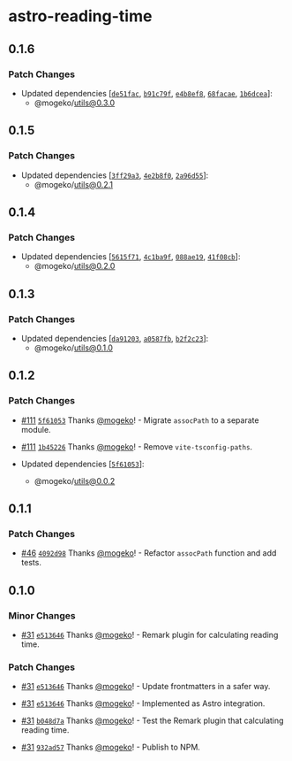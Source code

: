 # astro-reading-time

## 0.1.6

### Patch Changes

- Updated dependencies [[`de51fac`](https://github.com/mogeko/mogeko/commit/de51fac1fe35581b235f2ccf077ee59ec34fcf24), [`b91c79f`](https://github.com/mogeko/mogeko/commit/b91c79f375abe0e5c1dcd71bd2be7a2c6585918c), [`e4b8ef8`](https://github.com/mogeko/mogeko/commit/e4b8ef8ec1861f68ca766c6343796005f111ebc6), [`68facae`](https://github.com/mogeko/mogeko/commit/68facae494239a29a1410236a764c6e8fddccb16), [`1b6dcea`](https://github.com/mogeko/mogeko/commit/1b6dceaeda531ae92c3c5200cdbb60044ba8dbda)]:
  - @mogeko/utils@0.3.0

## 0.1.5

### Patch Changes

- Updated dependencies [[`3ff29a3`](https://github.com/mogeko/mogeko/commit/3ff29a381b5c2c4050ba5b8cacdbef7a41ec02a2), [`4e2b8f0`](https://github.com/mogeko/mogeko/commit/4e2b8f038ffe32e0858750ec2459756690f7e13e), [`2a96d55`](https://github.com/mogeko/mogeko/commit/2a96d55e010c5bd9239af369a8e1b31179476104)]:
  - @mogeko/utils@0.2.1

## 0.1.4

### Patch Changes

- Updated dependencies [[`5615f71`](https://github.com/mogeko/mogeko/commit/5615f71f4886068b5720c5d2ed4ddc7b9add7f9d), [`4c1ba9f`](https://github.com/mogeko/mogeko/commit/4c1ba9f5b0325f9071ad5d978be65c5399632eae), [`088ae19`](https://github.com/mogeko/mogeko/commit/088ae19dbc91d0f90ef4e16f423cf34c40011b2c), [`41f08cb`](https://github.com/mogeko/mogeko/commit/41f08cb392a0014023df5911bfabe843a9604f78)]:
  - @mogeko/utils@0.2.0

## 0.1.3

### Patch Changes

- Updated dependencies [[`da91203`](https://github.com/mogeko/mogeko/commit/da912038857daffebce42611b74783623a9013ba), [`a0587fb`](https://github.com/mogeko/mogeko/commit/a0587fb8552cf21426ce1d7588dca332e85e8165), [`b2f2c23`](https://github.com/mogeko/mogeko/commit/b2f2c2302d4dffc0aa7d2558282015d8f56f4373)]:
  - @mogeko/utils@0.1.0

## 0.1.2

### Patch Changes

- [#111](https://github.com/mogeko/mogeko/pull/111) [`5f61053`](https://github.com/mogeko/mogeko/commit/5f610536e25386f4ec8257f94186032f6cebf08f) Thanks [@mogeko](https://github.com/mogeko)! - Migrate `assocPath` to a separate module.

- [#111](https://github.com/mogeko/mogeko/pull/111) [`1b45226`](https://github.com/mogeko/mogeko/commit/1b45226dcce64ddb91c64d8ef8d36205f06e1bf7) Thanks [@mogeko](https://github.com/mogeko)! - Remove `vite-tsconfig-paths`.

- Updated dependencies [[`5f61053`](https://github.com/mogeko/mogeko/commit/5f610536e25386f4ec8257f94186032f6cebf08f)]:
  - @mogeko/utils@0.0.2

## 0.1.1

### Patch Changes

- [#46](https://github.com/mogeko/mogeko/pull/46) [`4092d98`](https://github.com/mogeko/mogeko/commit/4092d9836b24c4a77b4e4b23eafd0a7a86a1eebd) Thanks [@mogeko](https://github.com/mogeko)! - Refactor `assocPath` function and add tests.

## 0.1.0

### Minor Changes

- [#31](https://github.com/mogeko/mogeko/pull/31) [`e513646`](https://github.com/mogeko/mogeko/commit/e513646771ce007a2f3e2e9620e8e6abe4b761e5) Thanks [@mogeko](https://github.com/mogeko)! - Remark plugin for calculating reading time.

### Patch Changes

- [#31](https://github.com/mogeko/mogeko/pull/31) [`e513646`](https://github.com/mogeko/mogeko/commit/e513646771ce007a2f3e2e9620e8e6abe4b761e5) Thanks [@mogeko](https://github.com/mogeko)! - Update frontmatters in a safer way.

- [#31](https://github.com/mogeko/mogeko/pull/31) [`e513646`](https://github.com/mogeko/mogeko/commit/e513646771ce007a2f3e2e9620e8e6abe4b761e5) Thanks [@mogeko](https://github.com/mogeko)! - Implemented as Astro integration.

- [#31](https://github.com/mogeko/mogeko/pull/31) [`b048d7a`](https://github.com/mogeko/mogeko/commit/b048d7a8e3bfd678ffca48abf21582652aae6726) Thanks [@mogeko](https://github.com/mogeko)! - Test the Remark plugin that calculating reading time.

- [#31](https://github.com/mogeko/mogeko/pull/31) [`932ad57`](https://github.com/mogeko/mogeko/commit/932ad5761fb499d8488853f71b14d8f32a9316b7) Thanks [@mogeko](https://github.com/mogeko)! - Publish to NPM.
